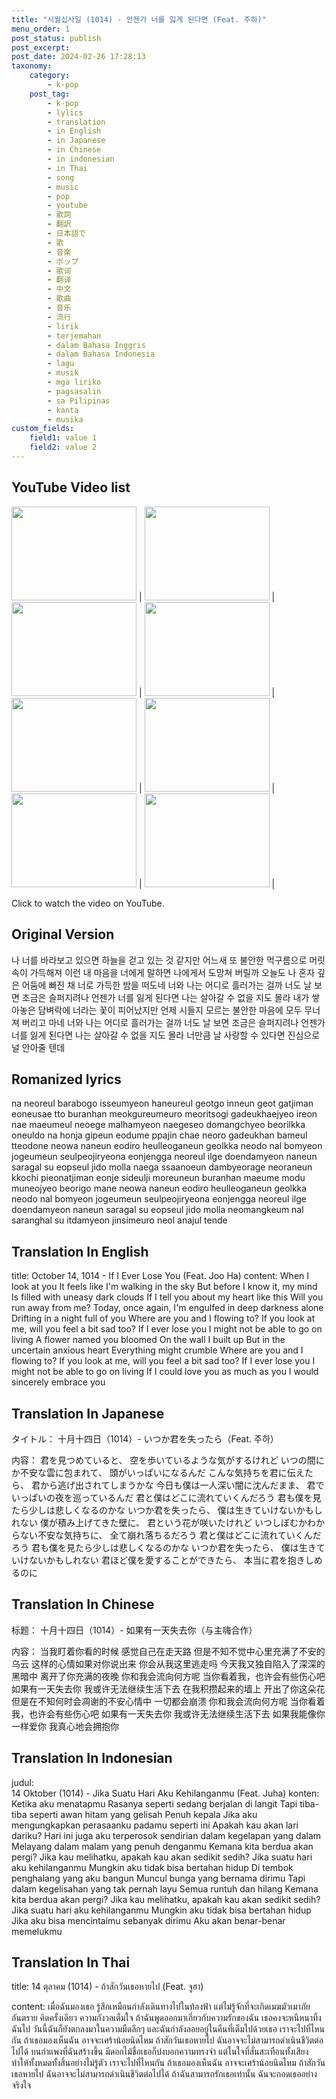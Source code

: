 ```yaml
---
title: "시월십사일 (1014) - 언젠가 너를 잃게 된다면 (Feat. 주하)"
menu_order: 1
post_status: publish
post_excerpt: 
post_date: 2024-02-26 17:28:13
taxonomy:
    category:
        - k-pop
    post_tag:
        - k-pop
        - lylics
        - translation
        - in English
        - in Japanese
        - in Chinese
        - in indonesian
        - in Thai
        - song
        - music
        - pop
        - youtube
        - 歌詞
        - 翻訳
        - 日本語で
        - 歌
        - 音楽
        - ポップ
        - 歌词
        - 翻译
        - 中文
        - 歌曲
        - 音乐
        - 流行
        - lirik
        - terjemahan
        - dalam Bahasa Inggris
        - dalam Bahasa Indonesia
        - lagu
        - musik
        - mga liriko
        - pagsasalin
        - sa Pilipinas
        - kanta
        - musika
custom_fields:
    field1: value 1
    field2: value 2
---
```


## YouTube Video list
 [<img src='http://img.youtube.com/vi/1Relr79e48A/0.jpg' width='200' height='150'>](https://youtu.be/1Relr79e48A) | [<img src='http://img.youtube.com/vi/NOdCi3X_3XA/0.jpg' width='200' height='150'>](https://youtu.be/NOdCi3X_3XA) | [<img src='http://img.youtube.com/vi/VpxBTPAOFmQ/0.jpg' width='200' height='150'>](https://youtu.be/VpxBTPAOFmQ) | [<img src='http://img.youtube.com/vi/qJQMq3YOaEU/0.jpg' width='200' height='150'>](https://youtu.be/qJQMq3YOaEU) | [<img src='http://img.youtube.com/vi/ShwjPXNVv10/0.jpg' width='200' height='150'>](https://youtu.be/ShwjPXNVv10) |
 [<img src='http://img.youtube.com/vi/SwmZEJIOihg/0.jpg' width='200' height='150'>](https://youtu.be/SwmZEJIOihg) | [<img src='http://img.youtube.com/vi/OBeK6x8PArg/0.jpg' width='200' height='150'>](https://youtu.be/OBeK6x8PArg) | [<img src='http://img.youtube.com/vi/g9kR1uYsFpg/0.jpg' width='200' height='150'>](https://youtu.be/g9kR1uYsFpg) |

Click to watch the video on YouTube.
## Original Version
나 너를 바라보고 있으면 
하늘을 걷고 있는 것 같지만 
어느새 또 불안한 먹구름으로 
머릿속이 가득해져 
이런 내 마음을 너에게 말하면 
나에게서 도망쳐 버릴까 
오늘도 나 혼자 깊은 어둠에 빠진 채 
너로 가득한 밤을 떠도네 
너와 나는 어디로 흘러가는 걸까 
너도 날 보면 조금은 슬퍼지려나 
언젠가 너를 잃게 된다면 
나는 살아갈 수 없을 지도 몰라 
내가 쌓아놓은 담벼락에 
너라는 꽃이 피어났지만 
언제 시들지 모르는 불안한 마음에 
모두 무너져 버리고 마네 
너와 나는 어디로 흘러가는 걸까 
너도 날 보면 조금은 슬퍼지려나 
언젠가 너를 잃게 된다면 
나는 살아갈 수 없을 지도 몰라 
너만큼 날 사랑할 수 있다면 
진심으로 널 안아줄 텐데 



## Romanized lyrics
na neoreul barabogo isseumyeon 
haneureul geotgo inneun geot gatjiman 
eoneusae tto buranhan meokgureumeuro 
meoritsogi gadeukhaejyeo 
ireon nae maeumeul neoege malhamyeon 
naegeseo domangchyeo beorilkka 
oneuldo na honja gipeun eodume ppajin chae 
neoro gadeukhan bameul tteodone 
neowa naneun eodiro heulleoganeun geolkka 
neodo nal bomyeon jogeumeun seulpeojiryeona 
eonjengga neoreul ilge doendamyeon 
naneun saragal su eopseul jido molla 
naega ssaanoeun dambyeorage 
neoraneun kkochi pieonatjiman 
eonje sideulji moreuneun buranhan maeume 
modu muneojyeo beorigo mane 
neowa naneun eodiro heulleoganeun geolkka 
neodo nal bomyeon jogeumeun seulpeojiryeona 
eonjengga neoreul ilge doendamyeon 
naneun saragal su eopseul jido molla 
neomangkeum nal saranghal su itdamyeon 
jinsimeuro neol anajul tende 



## Translation In English
title: October 14, 1014 - If I Ever Lose You (Feat. Joo Ha)
content:
When I look at you
It feels like I'm walking in the sky
But before I know it, my mind
Is filled with uneasy dark clouds
If I tell you about my heart like this
Will you run away from me?
Today, once again, I'm engulfed in deep darkness alone
Drifting in a night full of you
Where are you and I flowing to?
If you look at me, will you feel a bit sad too?
If I ever lose you
I might not be able to go on living
A flower named you bloomed
On the wall I built up
But in the uncertain anxious heart
Everything might crumble
Where are you and I flowing to?
If you look at me, will you feel a bit sad too?
If I ever lose you
I might not be able to go on living
If I could love you as much as you
I would sincerely embrace you
## Translation In Japanese
タイトル：
十月十四日（1014）- いつか君を失ったら（Feat. 주하）

内容：
君を見つめていると、
空を歩いているような気がするけれど
いつの間にか不安な雲に包まれて、
頭がいっぱいになるんだ
こんな気持ちを君に伝えたら、
君から逃げ出されてしまうかな
今日も僕は一人深い闇に沈んだまま、
君でいっぱいの夜を巡っているんだ
君と僕はどこに流れていくんだろう
君も僕を見たら少しは悲しくなるのかな
いつか君を失ったら、
僕は生きていけないかもしれない
僕が積み上げてきた壁に、
君という花が咲いたけれど
いつしぼむかわからない不安な気持ちに、
全て崩れ落ちるだろう
君と僕はどこに流れていくんだろう
君も僕を見たら少しは悲しくなるのかな
いつか君を失ったら、
僕は生きていけないかもしれない
君ほど僕を愛することができたら、
本当に君を抱きしめるのに
## Translation In Chinese
标题：
十月十四日（1014）- 如果有一天失去你（与主嗨合作）

内容：
当我盯着你看的时候
感觉自己在走天路
但是不知不觉中心里充满了不安的乌云
这样的心情如果对你说出来
你会从我这里逃走吗
今天我又独自陷入了深深的黑暗中
离开了你充满的夜晚
你和我会流向何方呢
当你看着我，也许会有些伤心吧
如果有一天失去你
我或许无法继续生活下去
在我积攒起来的墙上
开出了你这朵花
但是在不知何时会凋谢的不安心情中
一切都会崩溃
你和我会流向何方呢
当你看着我，也许会有些伤心吧
如果有一天失去你
我或许无法继续生活下去
如果我能像你一样爱你
我真心地会拥抱你
## Translation In Indonesian
judul:  
14 Oktober (1014) - Jika Suatu Hari Aku Kehilanganmu (Feat. Juha)
konten: 
Ketika aku menatapmu 
Rasanya seperti sedang berjalan di langit 
Tapi tiba-tiba seperti awan hitam yang gelisah 
Penuh kepala 
Jika aku mengungkapkan perasaanku padamu seperti ini 
Apakah kau akan lari dariku? 
Hari ini juga aku terperosok sendirian dalam kegelapan yang dalam 
Melayang dalam malam yang penuh denganmu 
Kemana kita berdua akan pergi? 
Jika kau melihatku, apakah kau akan sedikit sedih? 
Jika suatu hari aku kehilanganmu 
Mungkin aku tidak bisa bertahan hidup 
Di tembok penghalang yang aku bangun 
Muncul bunga yang bernama dirimu 
Tapi dalam kegelisahan yang tak pernah layu 
Semua runtuh dan hilang 
Kemana kita berdua akan pergi? 
Jika kau melihatku, apakah kau akan sedikit sedih? 
Jika suatu hari aku kehilanganmu 
Mungkin aku tidak bisa bertahan hidup 
Jika aku bisa mencintaimu sebanyak dirimu 
Aku akan benar-benar memelukmu
## Translation In Thai
title: 
14 ตุลาคม (1014) - ถ้าสักวันเธอหายไป (Feat. จูฮา)

content: 
เมื่อฉันมองเธอ
รู้สึกเหมือนกำลังเดินทางไปในท้องฟ้า
แต่ไม่รู้จักที่จะเกิดเมฆมัวเมาภัยอันตราย
คิดครั้งเดียว ความกังวลเต็มใจ
ถ้าฉันพูดออกมาเกี่ยวกับความรักของฉัน
เธอคงจะหนีหนาทิ้งฉันไป
วันนี้ฉันก็ยังตกลงมาในความมืดลึกๆ
และฉันกำลังลอยอยู่ในคืนที่เต็มไปด้วยเธอ
เราจะไปที่ไหนกัน
ถ้าเธอมองเห็นฉัน อาจจะเศร้าน้อยนิดไหม
ถ้าสักวันเธอหายไป
ฉันอาจจะไม่สามารถดำเนินชีวิตต่อไปได้
บนกำแพงที่ฉันสร้างขึ้น
มีดอกไม้ชื่อเธอก็บ่งบอกความทรงจำ
แต่ในใจที่สั่นสะเทือนทั้งเสียง
ทำให้ทั้งหมดทั้งสิ้นอย่างไม่รู้ตัว
เราจะไปที่ไหนกัน
ถ้าเธอมองเห็นฉัน อาจจะเศร้าน้อยนิดไหม
ถ้าสักวันเธอหายไป
ฉันอาจจะไม่สามารถดำเนินชีวิตต่อไปได้
ถ้าฉันสามารถรักเธอเท่านั้น
ฉันจะกอดเธออย่างจริงใจ
